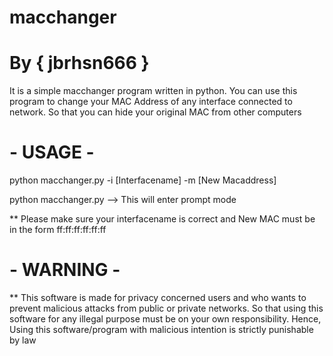 # macchanger
# By { jbrhsn666 }

It is a simple macchanger program written in python. You can use this program to change your MAC Address of any interface connected to network. So that you can hide your original MAC from other computers

# - USAGE -
python macchanger.py -i [Interfacename] -m [New Macaddress] 
                               
python macchanger.py  --> This will enter prompt mode
                          
** Please make sure your interfacename is correct and  New MAC must be in the form ff:ff:ff:ff:ff:ff

# - WARNING -
** This software is made for privacy concerned users and who wants to prevent malicious attacks from public or private networks. So that using this software for any illegal purpose must be on your own responsibility. Hence, Using this software/program with malicious intention is strictly punishable by law
